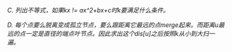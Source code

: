 *C. 列出不等式，如果kx != ax^2+bx+c时k要满足什么条件。*

*D. 每个点要么脱离变成孤立节点，要么跟距离它最远的点merge起来。而距离u最远的点一定是直径的端点叶节点。因此求出这个dis[u]之后按照k从小到大扫一遍。* 
